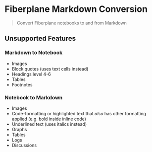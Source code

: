 # Fiberplane Markdown Conversion

> Convert Fiberplane notebooks to and from Markdown

## Unsupported Features

### Markdown to Notebook

- Images
- Block quotes (uses text cells instead)
- Headings level 4-6
- Tables
- Footnotes

### Notebook to Markdown

- Images
- Code-formatting or highlighted text that _also_ has other formatting applied
  (e.g. bold inside inline code)
- Underlined text (uses italics instead)
- Graphs
- Tables
- Logs
- Discussions

